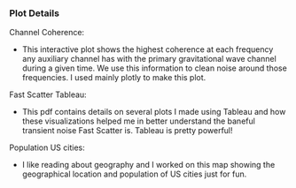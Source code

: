 ### Plot Details

Channel Coherence:
- This interactive plot shows the highest coherence at each frequency any auxiliary channel has with the primary gravitational wave channel during a given time. We use this information to clean noise around those frequencies. I used mainly plotly to make this plot.

Fast Scatter Tableau:
- This pdf contains details on several plots I made using Tableau and how these visualizations helped me in better understand the baneful transient noise Fast Scatter is. Tableau is pretty powerful!

Population US cities:
- I like reading about geography and I worked on this map showing the geographical location and population of US cities just for fun. 
